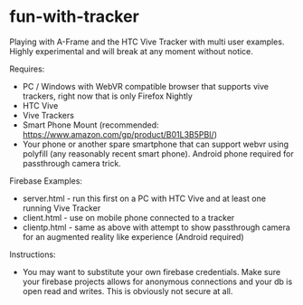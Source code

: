 # fun-with-tracker
Playing with A-Frame and the HTC Vive Tracker with multi user examples. Highly experimental and will break at any moment without notice.

Requires:
* PC / Windows with WebVR compatible browser that supports vive trackers, right now that is only Firefox Nightly
* HTC Vive
* Vive Trackers
* Smart Phone Mount (recommended: https://www.amazon.com/gp/product/B01L3B5PBI/)
* Your phone or another spare smartphone that can support webvr using polyfill (any reasonably recent smart phone). Android phone required for passthrough camera trick.

Firebase Examples:
* server.html - run this first on a PC with HTC Vive and at least one running Vive Tracker
* client.html - use on mobile phone connected to a tracker
* clientp.html - same as above with attempt to show passthrough camera for an augmented reality like experience (Android required)

Instructions:
* You may want to substitute your own firebase credentials. Make sure your firebase projects allows for anonymous connections and your db is open read and writes. This is obviously not secure at all.
